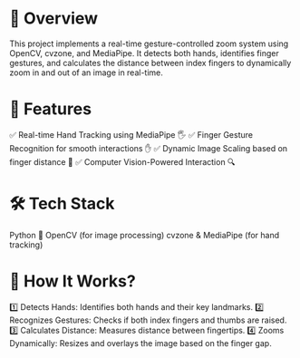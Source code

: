 # 📌 Overview
This project implements a real-time gesture-controlled zoom system using OpenCV, cvzone, and MediaPipe. It detects both hands, identifies finger gestures, and calculates the distance between index fingers to dynamically zoom in and out of an image in real-time.

# 🎯 Features
✅ Real-time Hand Tracking using MediaPipe 🖐️
✅ Finger Gesture Recognition for smooth interactions ✋
✅ Dynamic Image Scaling based on finger distance 📏
✅ Computer Vision-Powered Interaction 🔍

# 🛠️ Tech Stack
Python 🐍
OpenCV (for image processing)
cvzone & MediaPipe (for hand tracking)

# 📸 How It Works?
1️⃣ Detects Hands: Identifies both hands and their key landmarks.
2️⃣ Recognizes Gestures: Checks if both index fingers and thumbs are raised.
3️⃣ Calculates Distance: Measures distance between fingertips.
4️⃣ Zooms Dynamically: Resizes and overlays the image based on the finger gap.
